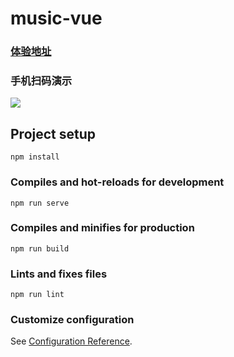 # music-vue

### [体验地址](https://www.milky-way.top/music-mobile-vue/)

### 手机扫码演示

![](https://i.loli.net/2021/04/13/MS1wrnj5JilQcdu.png)


## Project setup
```
npm install
```

### Compiles and hot-reloads for development
```
npm run serve
```

### Compiles and minifies for production
```
npm run build
```

### Lints and fixes files
```
npm run lint
```

### Customize configuration
See [Configuration Reference](https://cli.vuejs.org/config/).
